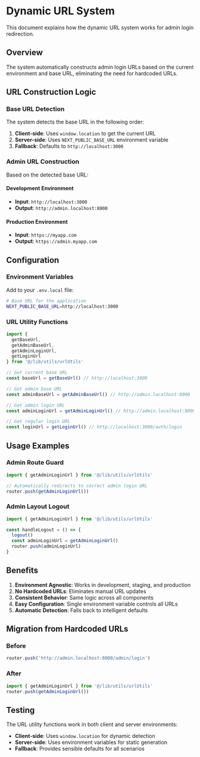 # Dynamic URL System

This document explains how the dynamic URL system works for admin login redirection.

## Overview

The system automatically constructs admin login URLs based on the current environment and base URL, eliminating the need for hardcoded URLs.

## URL Construction Logic

### Base URL Detection

The system detects the base URL in the following order:

1. **Client-side**: Uses `window.location` to get the current URL
2. **Server-side**: Uses `NEXT_PUBLIC_BASE_URL` environment variable
3. **Fallback**: Defaults to `http://localhost:3000`

### Admin URL Construction

Based on the detected base URL:

#### Development Environment
- **Input**: `http://localhost:3000`
- **Output**: `http://admin.localhost:8000`

#### Production Environment
- **Input**: `https://myapp.com`
- **Output**: `https://admin.myapp.com`

## Configuration

### Environment Variables

Add to your `.env.local` file:

```bash
# Base URL for the application
NEXT_PUBLIC_BASE_URL=http://localhost:3000
```

### URL Utility Functions

```typescript
import { 
  getBaseUrl, 
  getAdminBaseUrl, 
  getAdminLoginUrl, 
  getLoginUrl 
} from '@/lib/utils/urlUtils'

// Get current base URL
const baseUrl = getBaseUrl() // http://localhost:3000

// Get admin base URL
const adminBaseUrl = getAdminBaseUrl() // http://admin.localhost:8000

// Get admin login URL
const adminLoginUrl = getAdminLoginUrl() // http://admin.localhost:8000/admin/login

// Get regular login URL
const loginUrl = getLoginUrl() // http://localhost:3000/auth/login
```

## Usage Examples

### Admin Route Guard

```typescript
import { getAdminLoginUrl } from '@/lib/utils/urlUtils'

// Automatically redirects to correct admin login URL
router.push(getAdminLoginUrl())
```

### Admin Layout Logout

```typescript
import { getAdminLoginUrl } from '@/lib/utils/urlUtils'

const handleLogout = () => {
  logout()
  const adminLoginUrl = getAdminLoginUrl()
  router.push(adminLoginUrl)
}
```

## Benefits

1. **Environment Agnostic**: Works in development, staging, and production
2. **No Hardcoded URLs**: Eliminates manual URL updates
3. **Consistent Behavior**: Same logic across all components
4. **Easy Configuration**: Single environment variable controls all URLs
5. **Automatic Detection**: Falls back to intelligent defaults

## Migration from Hardcoded URLs

### Before
```typescript
router.push('http://admin.localhost:8000/admin/login')
```

### After
```typescript
import { getAdminLoginUrl } from '@/lib/utils/urlUtils'
router.push(getAdminLoginUrl())
```

## Testing

The URL utility functions work in both client and server environments:

- **Client-side**: Uses `window.location` for dynamic detection
- **Server-side**: Uses environment variables for static generation
- **Fallback**: Provides sensible defaults for all scenarios

